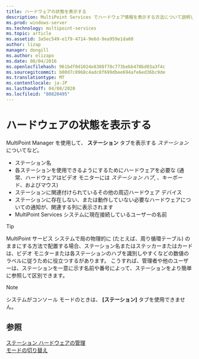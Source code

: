 ```yaml
---
title: ハードウェアの状態を表示する
description: MultiPoint Services でハードウェア情報を表示する方法について説明します。
ms.prod: windows-server
ms.technology: multipoint-services
ms.topic: article
ms.assetid: 3a5ec549-e1f9-4714-9e6d-9ea959e1da60
author: lizap
manager: dongill
ms.author: elizapo
ms.date: 08/04/2016
ms.openlocfilehash: 961bdf0d1024e8308f78c773bebb470bd03a3f4c
ms.sourcegitcommit: b00d7c8968c4adc8f699dbee694afe6ed36bc9de
ms.translationtype: MT
ms.contentlocale: ja-JP
ms.lasthandoff: 04/08/2020
ms.locfileid: "80820495"
---
```

# <a name="view-hardware-status"></a>ハードウェアの状態を表示する
MultiPoint Manager を使用して、 **ステーション** タブを表示する *ステーション* についてなど。  
  
-   ステーション名  
-   各ステーションを使用できるようにするためにハードウェアを必要な (通常、ハードウェアはビデオ モニターには *ステーション ハブ*, 、キーボード、およびマウス) 
-   ステーションに関連付けられているその他の周辺ハードウェア デバイス  
-   ステーションに存在しない、または動作していない必要なハードウェアについての通知が、関連する列に表示されます  
-   MultiPoint Services システムに現在接続しているユーザーの名前  
  
> [!TIP]  
> MultiPoint サービス システムで局の物理的に (たとえば、周り循環テーブル) のままにする方法で配置する場合、ステーション名またはステッカーまたはカードは、ビデオ モニターまたは各ステーションのハブを識別しやすくなどの数値のラベルに従うために役立つするがあります。 こうすれば、管理者や他のユーザーは、ステーションを一意に示す名前や番号によって、ステーションをより簡単に参照して区別できます。  
  
> [!NOTE]  
> システムがコンソール モードのときは、 **[ステーション]** タブを使用できません。  
  
## <a name="see-also"></a>参照  
[ステーション ハードウェアの管理](Manage-Station-Hardware.md)  
[モードの切り替え](Switch-Between-Modes.md)